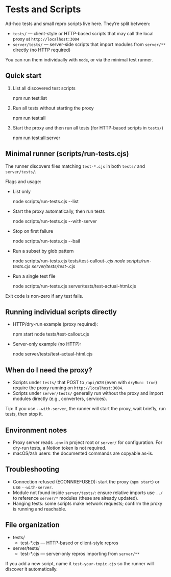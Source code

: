 # Tests and Scripts

Ad-hoc tests and small repro scripts live here. They’re split between:

- `tests/` — client-style or HTTP-based scripts that may call the local proxy at `http://localhost:3004`
- `server/tests/` — server-side scripts that import modules from `server/**` directly (no HTTP required)

You can run them individually with `node`, or via the minimal test runner.

## Quick start

1) List all discovered test scripts

   npm run test:list

2) Run all tests without starting the proxy

   npm run test:all

3) Start the proxy and then run all tests (for HTTP-based scripts in `tests/`)

   npm run test:all:server

## Minimal runner (scripts/run-tests.cjs)

The runner discovers files matching `test-*.cjs` in both `tests/` and `server/tests/`.

Flags and usage:

- List only

  node scripts/run-tests.cjs --list

- Start the proxy automatically, then run tests

  node scripts/run-tests.cjs --with-server

- Stop on first failure

  node scripts/run-tests.cjs --bail

- Run a subset by glob pattern

  node scripts/run-tests.cjs tests/test-callout-*.cjs
  node scripts/run-tests.cjs server/tests/test-*.cjs

- Run a single test file

  node scripts/run-tests.cjs server/tests/test-actual-html.cjs

Exit code is non-zero if any test fails.

## Running individual scripts directly

- HTTP/dry-run example (proxy required):

  npm start
  node tests/test-callout.cjs

- Server-only example (no HTTP):

  node server/tests/test-actual-html.cjs

## When do I need the proxy?

- Scripts under `tests/` that POST to `/api/W2N` (even with `dryRun: true`) require the proxy running on `http://localhost:3004`.
- Scripts under `server/tests/` generally run without the proxy and import modules directly (e.g., converters, services).

Tip: If you use `--with-server`, the runner will start the proxy, wait briefly, run tests, then stop it.

## Environment notes

- Proxy server reads `.env` in project root or `server/` for configuration. For dry-run tests, a Notion token is not required.
- macOS/zsh users: the documented commands are copyable as-is.

## Troubleshooting

- Connection refused (ECONNREFUSED): start the proxy (`npm start`) or use `--with-server`.
- Module not found inside `server/tests/`: ensure relative imports use `../` to reference `server/*` modules (these are already updated).
- Hanging tests: some scripts make network requests; confirm the proxy is running and reachable.

## File organization

- tests/
  - test-*.cjs — HTTP-based or client-style repros
- server/tests/
  - test-*.cjs — server-only repros importing from `server/**`

If you add a new script, name it `test-your-topic.cjs` so the runner will discover it automatically.

